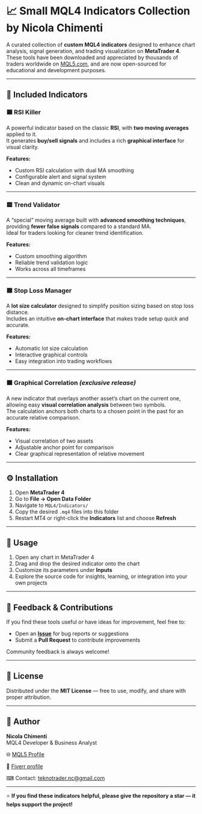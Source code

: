 # 📈 Small MQL4 Indicators Collection by Nicola Chimenti

A curated collection of **custom MQL4 indicators** designed to enhance chart analysis, signal generation, and trading visualization on **MetaTrader 4**.  
These tools have been downloaded and appreciated by thousands of traders worldwide on [MQL5.com](https://www.mql5.com/it/users/teknotrader/seller#!category=2), and are now open-sourced for educational and development purposes.

---

## 🧩 Included Indicators

### 🟦 RSI Killer
A powerful indicator based on the classic **RSI**, with **two moving averages** applied to it.  
It generates **buy/sell signals** and includes a rich **graphical interface** for visual clarity.

**Features:**
- Custom RSI calculation with dual MA smoothing  
- Configurable alert and signal system  
- Clean and dynamic on-chart visuals  

---

### 🟨 Trend Validator
A “special” moving average built with **advanced smoothing techniques**, providing **fewer false signals** compared to a standard MA.  
Ideal for traders looking for cleaner trend identification.

**Features:**
- Custom smoothing algorithm  
- Reliable trend validation logic  
- Works across all timeframes  

---

### 🟩 Stop Loss Manager
A **lot size calculator** designed to simplify position sizing based on stop loss distance.  
Includes an intuitive **on-chart interface** that makes trade setup quick and accurate.

**Features:**
- Automatic lot size calculation  
- Interactive graphical controls  
- Easy integration into trading workflows  

---

### 🟧 Graphical Correlation *(exclusive release)*
A new indicator that overlays another asset’s chart on the current one, allowing easy **visual correlation analysis** between two symbols.  
The calculation anchors both charts to a chosen point in the past for an accurate relative comparison.

**Features:**
- Visual correlation of two assets  
- Adjustable anchor point for comparison  
- Clear graphical representation of relative movement  


---

## ⚙️ Installation

1. Open **MetaTrader 4**
2. Go to **File → Open Data Folder**
3. Navigate to `MQL4/Indicators/`
4. Copy the desired `.mq4` files into this folder
5. Restart MT4 or right-click the **Indicators** list and choose **Refresh**

---

## 🚀 Usage

1. Open any chart in MetaTrader 4  
2. Drag and drop the desired indicator onto the chart  
3. Customize its parameters under **Inputs**  
4. Explore the source code for insights, learning, or integration into your own projects

---

## 💬 Feedback & Contributions

If you find these tools useful or have ideas for improvement, feel free to:
- Open an **[Issue](../../issues)** for bug reports or suggestions  
- Submit a **Pull Request** to contribute improvements  

Community feedback is always welcome!

---

## 📜 License

Distributed under the **MIT License** — free to use, modify, and share with proper attribution.

---

## 👤 Author

**Nicola Chimenti**  
MQL4 Developer & Business Analyst

🌐 [MQL5 Profile](https://www.mql5.com/it/users/teknotrader/seller#!category=2)  

📧 [Fiverr profile](https://www.fiverr.com/sellers/teknonicola/)

⌨ Contact: teknotrader.nc@gmail.com

---

⭐ **If you find these indicators helpful, please give the repository a star — it helps support the project!**


